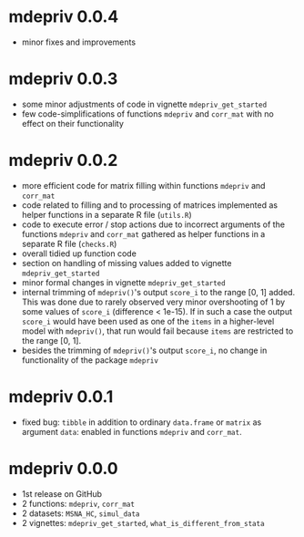 # mdepriv 0.0.4
* minor fixes and improvements

# mdepriv 0.0.3
* some minor adjustments of code in vignette `mdepriv_get_started`
* few code-simplifications of functions `mdepriv` and `corr_mat` with no effect on their functionality

# mdepriv 0.0.2
* more efficient code for matrix filling within functions `mdepriv` and `corr_mat`
* code related to filling and to processing of matrices implemented as helper functions in a separate R file (`utils.R`)
* code to execute error / stop actions due to incorrect arguments of the functions `mdepriv` and `corr_mat` gathered as helper functions in a separate R file (`checks.R`)
* overall tidied up function code
* section on handling of missing values added to vignette `mdepriv_get_started`
* minor formal changes in vignette `mdepriv_get_started`
* internal trimming of `mdepriv()`'s output `score_i` to the range [0, 1] added. This was done due to rarely observed very minor overshooting of 1 by some values of `score_i` (difference < 1e-15). If in such a case the output  `score_i` would have been used as one of the `items` in a higher-level model with `mdepriv()`, that run would fail because `items` are restricted to the range [0, 1].
* besides the trimming of `mdepriv()`'s output `score_i`, no change in functionality of the package `mdepriv`

# mdepriv 0.0.1
* fixed bug: `tibble` in addition to ordinary `data.frame` or `matrix` as argument `data`: enabled in functions `mdepriv` and `corr_mat`.

# mdepriv 0.0.0
* 1st release on GitHub
* 2 functions: `mdepriv`, `corr_mat`
* 2 datasets: `MSNA_HC`, `simul_data`
* 2 vignettes: `mdepriv_get_started`, `what_is_different_from_stata`
